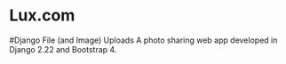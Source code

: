 # Lux.com 
#Django File (and Image) Uploads
A photo sharing  web app developed in Django 2.22 and  Bootstrap 4. 

